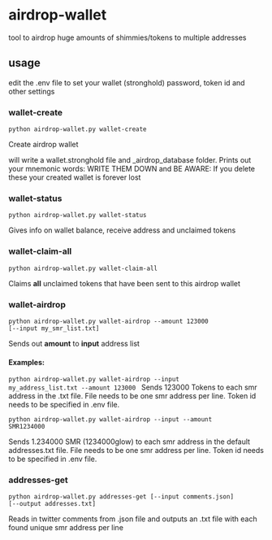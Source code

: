 # airdrop-wallet
tool to airdrop huge amounts of shimmies/tokens to multiple addresses

## usage
edit the .env file to set your wallet (stronghold) password, token id and other settings



### wallet-create

<code>python airdrop-wallet.py wallet-create</code>

Create airdrop wallet

will write a wallet.stronghold file and _airdrop_database folder. Prints out your mnemonic words: WRITE THEM DOWN and BE AWARE: If you delete these your created wallet is forever lost



### wallet-status

<code>python airdrop-wallet.py wallet-status</code>

Gives info on wallet balance, receive address and unclaimed tokens



### wallet-claim-all

<code>python airdrop-wallet.py wallet-claim-all</code>

Claims **all** unclaimed tokens that have been sent to this airdrop wallet




### wallet-airdrop

<code>python airdrop-wallet.py wallet-airdrop  --amount 123000 [--input my_smr_list.txt]</code>

Sends out **amount** to **input** address list

#### Examples:

<code>python airdrop-wallet.py wallet-airdrop --input my_address_list.txt --amount 123000 </code>
Sends 123000 Tokens to each smr address in the .txt file.
File needs to be one smr address per line.
Token id needs to be specified in .env file.

<code>python airdrop-wallet.py wallet-airdrop --input --amount SMR1234000 </code>

Sends 1.234000 SMR (1234000glow) to each smr address in the default addresses.txt file.
File needs to be one smr address per line.
Token id needs to be specified in .env file.



### addresses-get
<code>python airdrop-wallet.py addresses-get [--input comments.json] [--output addresses.txt]</code>

Reads in twitter comments from .json file and outputs an .txt file with each found unique smr address per line
